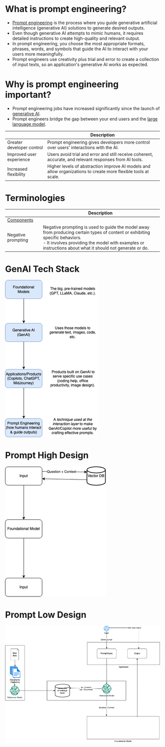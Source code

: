 # What is prompt engineering?
- [Prompt engineering](https://aws.amazon.com/what-is/prompt-engineering/) is the process where you guide generative artificial intelligence (generative AI) solutions to generate desired outputs. 
- Even though generative AI attempts to mimic humans, it requires detailed instructions to create high-quality and relevant output. 
- In prompt engineering, you choose the most appropriate formats, phrases, words, and symbols that guide the AI to interact with your users more meaningfully. 
- Prompt engineers use creativity plus trial and error to create a collection of input texts, so an application's generative AI works as expected.

# Why is prompt engineering important?
- Prompt engineering jobs have increased significantly since the launch of [generative AI](../GenAI/Readme.md). 
- Prompt engineers bridge the gap between your end users and the [large language model](../Foundational-Models/LLM.md).

|                           | Description                                                                                                    |
|---------------------------|----------------------------------------------------------------------------------------------------------------|
| Greater developer control | Prompt engineering gives developers more control over users' interactions with the AI.                         |
| Improved user experience  | Users avoid trial and error and still receive coherent, accurate, and relevant responses from AI tools.        |
| Increased flexibility     | Higher levels of abstraction improve AI models and allow organizations to create more flexible tools at scale. |

# Terminologies

|                                    | Description                                                                                                                                                                                                                                |
|------------------------------------|--------------------------------------------------------------------------------------------------------------------------------------------------------------------------------------------------------------------------------------------|
| [Components](Components/Readme.md) |                                                                                                                                                                                                                                            |
| Negative prompting                 | Negative prompting is used to guide the model away from producing certain types of content or exhibiting specific behaviors. <br/>- It involves providing the model with examples or instructions about what it should not generate or do. |

# GenAI Tech Stack

![](../GenAITechStack.drawio.png)

# Prompt High Design

![](assets/RAG-High-Level.png)

# Prompt Low Design

![](assets/RAG-Low-Design.png)